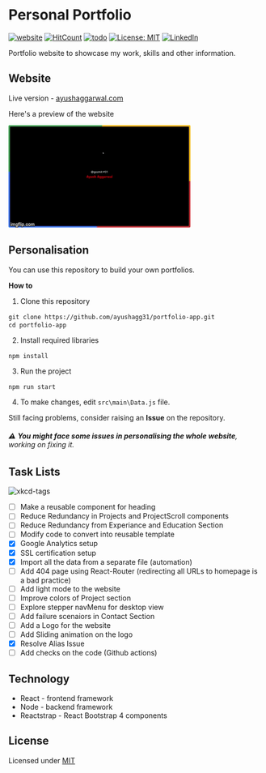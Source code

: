 # Personal Portfolio 
[![website](https://img.shields.io/badge/website-up-%2338B2AC)](https://ayushaggarwal.com/)
[![HitCount](http://hits.dwyl.com/ayushagg31/portfolio-app.svg)](http://hits.dwyl.com/ayushagg31/portfolio-app)
[![todo](https://img.shields.io/badge/todo-12-red)]()
[![License: MIT](https://img.shields.io/badge/license-MIT-yellow.svg)](https://github.com/ayushagg31/portfolio-app/blob/master/LICENSE)
[![LinkedIn](https://img.shields.io/badge/linkedin-connect-blue)](https://www.linkedin.com/in/ayush-aggarwal-b13a92120/)

Portfolio website to showcase my work, skills and other information.

## Website
Live version - [ayushaggarwal.com](https://ayushaggarwal.com/)

Here's a preview of the website

![Preview](preview.gif)

## Personalisation
You can use this repository to build your own portfolios.

**How to**
 1. Clone this repository
 ```console
git clone https://github.com/ayushagg31/portfolio-app.git
cd portfolio-app
 ```
2. Install required libraries
```console
npm install
```
3. Run the project
```console
npm run start
```
4. To make changes, edit ```src\main\Data.js``` file.

Still facing problems, consider raising an **Issue** on the repository.

 ###### :warning: **You might face some issues in personalising the whole website**, working on fixing it.
## Task Lists
![xkcd-tags](https://imgs.xkcd.com/comics/tags.png)

- [ ] Make a reusable component for heading 
- [ ] Reduce Redundancy in Projects and ProjectScroll components
- [ ] Reduce Redundancy from Experiance and Education Section
- [ ] Modify code to convert into reusable template
- [x] Google Analytics setup
- [x] SSL certification setup
- [x] Import all the data from a separate file (automation)
- [ ] Add 404 page using React-Router (redirecting all URLs to homepage is a bad practice)
- [ ] Add light mode to the website
- [ ] Improve colors of Project section
- [ ] Explore stepper navMenu for desktop view
- [ ] Add failure scenaiors in Contact Section
- [ ] Add a Logo for the website
- [ ] Add Sliding animation on the logo
- [x] Resolve Alias Issue
- [ ] Add checks on the code (Github actions)

## Technology
- React - frontend framework
- Node - backend framework
- Reactstrap - React Bootstrap 4 components

## License
Licensed under [MIT](https://github.com/ayushagg31/portfolio-app/blob/master/LICENSE) 



